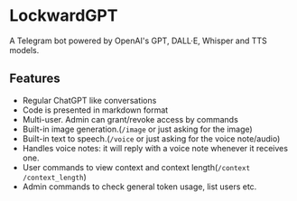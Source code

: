 # LockwardGPT

A Telegram bot powered by OpenAI's GPT, DALL·E, Whisper and TTS models.

## Features

- Regular ChatGPT like conversations
- Code is presented in markdown format
- Multi-user. Admin can grant/revoke access by commands
- Built-in image generation.(`/image` or just asking for the image)
- Built-in text to speech.(`/voice` or just asking for the voice note/audio)
- Handles voice notes: it will reply with a voice note whenever it receives one.
- User commands to view context and context length(`/context` `/context_length`)
- Admin commands to check general token usage, list users etc.
